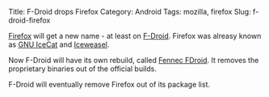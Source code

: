 Title: F-Droid drops Firefox
Category: Android
Tags: mozilla, firefox
Slug: f-droid-firefox

[Firefox](https://www.mozilla.org/en-US/firefox/new/) will get a new name - at least on [F-Droid](https://f-droid.org). Firefox was alreasy known as [GNU IceCat](http://www.gnu.org/software/gnuzilla/) and [Iceweasel](https://wiki.debian.org/Iceweasel).

Now F-Droid will have its own rebuild, called [Fennec FDroid](https://f-droid.org/repository/browse/?fdfilter=firefox&fdid=org.mozilla.fennec_fdroid). It removes the proprietary binaries out of the official builds.

F-Droid will eventually remove Firefox out of its package list.
